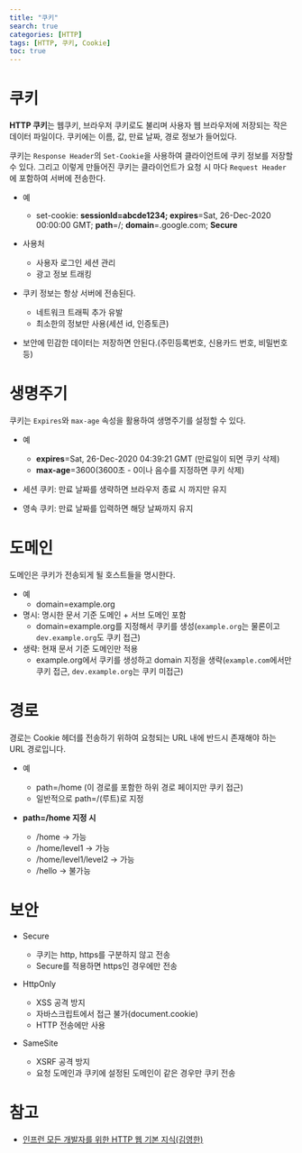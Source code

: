 ```yaml
---
title: "쿠키"
search: true
categories: [HTTP]
tags: [HTTP, 쿠키, Cookie]
toc: true
---
```


# 쿠키
**HTTP 쿠키**는 웹쿠키, 브라우저 쿠키로도 불리며 사용자 웹 브라우저에 저장되는 작은 데이터 파일이다.
쿠키에는 이름, 값, 만료 날짜, 경로 정보가 들어있다.

쿠키는 `Response Header`의 `Set-Cookie`을 사용하여 클라이언트에 쿠키 정보를 저장할 수 있다.
그리고 이렇게 만들어진 쿠키는 클라이언트가 요청 시 마다 `Request Header`에 포함하여 서버에 전송한다.

- 예
  - set-cookie: **sessionId=abcde1234; expires**=Sat, 26-Dec-2020 00:00:00 GMT; **path**=/; **domain**=.google.com; **Secure**

- 사용처
  - 사용자 로그인 세션 관리
  - 광고 정보 트래킹

- 쿠키 정보는 항상 서버에 전송된다.
  - 네트워크 트래픽 추가 유발
  - 최소한의 정보만 사용(세션 id, 인증토큰)

- 보안에 민감한 데이터는 저장하면 안된다.(주민등록번호, 신용카드 번호, 비밀번호 등)

# 생명주기
쿠키는 `Expires`와 `max-age` 속성을 활용하여 생명주기를 설정할 수 있다.

- 예
  - **expires**=Sat, 26-Dec-2020 04:39:21 GMT (만료일이 되면 쿠키 삭제)
  - **max-age**=3600(3600초 - 0이나 음수를 지정하면 쿠키 삭제)

- 세션 쿠키: 만료 날짜를 생략하면 브라우저 종료 시 까지만 유지
- 영속 쿠키: 만료 날짜를 입력하면 해당 날짜까지 유지

# 도메인
도메인은 쿠키가 전송되게 될 호스트들을 명시한다.

- 예
  - domain=example.org
- 명시: 명시한 문서 기준 도메인 + 서브 도메인 포함
  - domain=example.org를 지정해서 쿠키를 생성(`example.org`는 물론이고 `dev.example.org`도 쿠키 접근)
- 생략: 현재 문서 기준 도메인만 적용
  - example.org에서 쿠키를 생성하고 domain 지정을 생략(`example.com`에서만 쿠키 접근, `dev.example.org`는 쿠키 미접근)

# 경로
경로는 Cookie 헤더를 전송하기 위하여 요청되는 URL 내에 반드시 존재해야 하는 URL 경로입니다.

- 예
  - path=/home (이 경로를 포함한 하위 경로 페이지만 쿠키 접근)
  - 일반적으로 path=/(루트)로 지정

- **path=/home 지정 시**
  - /home -> 가능
  - /home/level1 -> 가능
  - /home/level1/level2 -> 가능
  - /hello -> 불가능

# 보안
- Secure
  - 쿠키는 http, https를 구분하지 않고 전송
  - Secure를 적용하면 https인 경우에만 전송

- HttpOnly
  - XSS 공격 방지
  - 자바스크립트에서 접근 불가(document.cookie)
  - HTTP 전송에만 사용

- SameSite
  - XSRF 공격 방지
  - 요청 도메인과 쿠키에 설정된 도메인이 같은 경우만 쿠키 전송

# 참고

- [인프런 모든 개발자를 위한 HTTP 웹 기본 지식(김영한)](https://www.inflearn.com/course/http-%EC%9B%B9-%EB%84%A4%ED%8A%B8%EC%9B%8C%ED%81%AC/dashboard)
